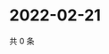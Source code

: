 # 2022-02-21

共 0 条

<!-- BEGIN WEIBO -->
<!-- 最后更新时间 Mon Feb 21 2022 16:18:09 GMT+0800 (China Standard Time) -->

<!-- END WEIBO -->
